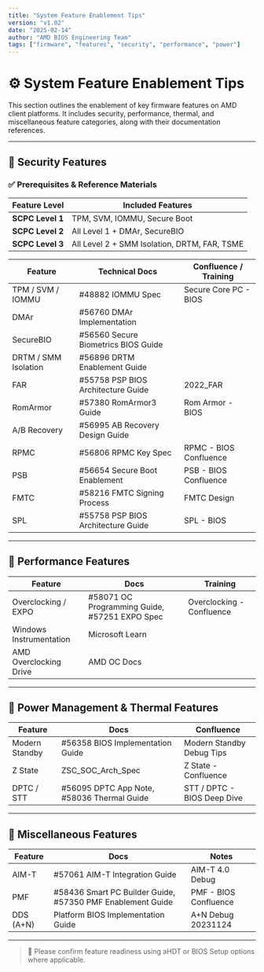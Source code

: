 ```yaml
---
title: "System Feature Enablement Tips"
version: "v1.02"
date: "2025-02-14"
author: "AMD BIOS Engineering Team"
tags: ["firmware", "features", "security", "performance", "power"]
---
```


# ⚙️ System Feature Enablement Tips

This section outlines the enablement of key firmware features on AMD client platforms. It includes security, performance, thermal, and miscellaneous feature categories, along with their documentation references.

---

## 🔐 Security Features

### ✅ Prerequisites & Reference Materials

| Feature Level | Included Features |
|---------------|-------------------|
| **SCPC Level 1** | TPM, SVM, IOMMU, Secure Boot |
| **SCPC Level 2** | All Level 1 + DMAr, SecureBIO |
| **SCPC Level 3** | All Level 2 + SMM Isolation, DRTM, FAR, TSME |

| Feature | Technical Docs | Confluence / Training |
|--------|----------------|------------------------|
| TPM / SVM / IOMMU | #48882 IOMMU Spec | Secure Core PC - BIOS |
| DMAr | #56760 DMAr Implementation | |
| SecureBIO | #56560 Secure Biometrics BIOS Guide | |
| DRTM / SMM Isolation | #56896 DRTM Enablement Guide | |
| FAR | #55758 PSP BIOS Architecture Guide | 2022_FAR |
| RomArmor | #57380 RomArmor3 Guide | Rom Armor - BIOS |
| A/B Recovery | #56995 AB Recovery Design Guide | |
| RPMC | #56806 RPMC Key Spec | RPMC - BIOS Confluence |
| PSB | #56654 Secure Boot Enablement | PSB - BIOS Confluence |
| FMTC | #58216 FMTC Signing Process | FMTC Design |
| SPL | #55758 PSP BIOS Architecture Guide | SPL - BIOS |

---

## 🚀 Performance Features

| Feature | Docs | Training |
|--------|------|----------|
| Overclocking / EXPO | #58071 OC Programming Guide, #57251 EXPO Spec | Overclocking - Confluence |
| Windows Instrumentation | Microsoft Learn | |
| AMD Overclocking Drive | AMD OC Docs | |

---

## 🔋 Power Management & Thermal Features

| Feature | Docs | Confluence |
|--------|------|------------|
| Modern Standby | #56358 BIOS Implementation Guide | Modern Standby Debug Tips |
| Z State | ZSC_SOC_Arch_Spec | Z State - Confluence |
| DPTC / STT | #56095 DPTC App Note, #58036 Thermal Guide | STT / DPTC - BIOS Deep Dive |

---

## 🧩 Miscellaneous Features

| Feature | Docs | Notes |
|--------|------|-------|
| AIM-T | #57061 AIM-T Integration Guide | AIM-T 4.0 Debug |
| PMF | #58436 Smart PC Builder Guide, #57350 PMF Enablement Guide | PMF - BIOS Confluence |
| DDS (A+N) | Platform BIOS Implementation Guide | A+N Debug 20231124 |

---

> 📌 Please confirm feature readiness using aHDT or BIOS Setup options where applicable.